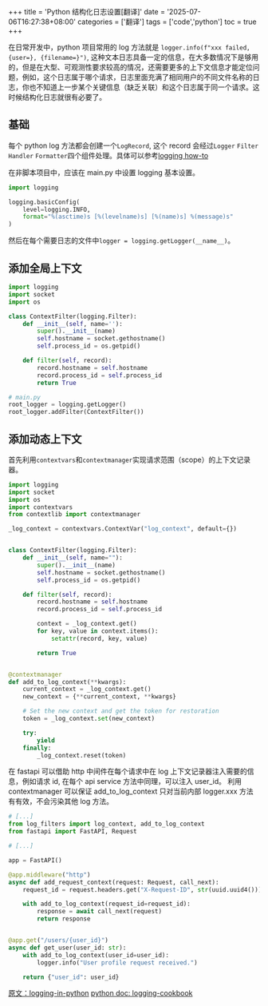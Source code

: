 +++
title = 'Python 结构化日志设置[翻译]'
date = '2025-07-06T16:27:38+08:00'
categories = ['翻译']
tags = ['code','python']
toc = true
+++

在日常开发中，python 项目常用的 log 方法就是 `logger.info(f"xxx failed, {user=}, {filename=}")`, 这种文本日志具备一定的信息，在大多数情况下是够用的，但是在大型、可观测性要求较高的情况，还需要更多的上下文信息才能定位问题，例如，这个日志属于哪个请求，日志里面充满了相同用户的不同文件名称的日志，你也不知道上一步某个关键信息（缺乏关联）和这个日志属于同一个请求。这时候结构化日志就很有必要了。

<!--more-->

## 基础
每个 python log 方法都会创建一个`LogRecord`, 这个 record 会经过`Logger` `Filter` `Handler` `Formatter`四个组件处理。具体可以参考[logging how-to](https://docs.python.org/3/howto/logging.html#logging-howto)

在非脚本项目中，应该在 main.py 中设置 logging 基本设置。 
```py
import logging

logging.basicConfig(
    level=logging.INFO,
    format="%(asctime)s [%(levelname)s] [%(name)s] %(message)s"
)
```
然后在每个需要日志的文件中`logger = logging.getLogger(__name__)`。 

## 添加全局上下文
```python
import logging
import socket
import os

class ContextFilter(logging.Filter):
    def __init__(self, name=''):
        super().__init__(name)
        self.hostname = socket.gethostname()
        self.process_id = os.getpid()

    def filter(self, record):
        record.hostname = self.hostname
        record.process_id = self.process_id
        return True

# main.py
root_logger = logging.getLogger()
root_logger.addFilter(ContextFilter())
```

## 添加动态上下文
首先利用`contextvars`和`contextmanager`实现请求范围（scope）的上下文记录器。
```py
import logging
import socket
import os
import contextvars
from contextlib import contextmanager

_log_context = contextvars.ContextVar("log_context", default={})


class ContextFilter(logging.Filter):
    def __init__(self, name=""):
        super().__init__(name)
        self.hostname = socket.gethostname()
        self.process_id = os.getpid()

    def filter(self, record):
        record.hostname = self.hostname
        record.process_id = self.process_id

        context = _log_context.get()
        for key, value in context.items():
            setattr(record, key, value)

        return True


@contextmanager
def add_to_log_context(**kwargs):
    current_context = _log_context.get()
    new_context = {**current_context, **kwargs}

    # Set the new context and get the token for restoration
    token = _log_context.set(new_context)

    try:
        yield
    finally:
        _log_context.reset(token)
```
在 fastapi 可以借助 http 中间件在每个请求中在 log 上下文记录器注入需要的信息，例如请求 id, 在每个 api service 方法中同理，可以注入 user_id。 
利用 contextmanager 可以保证 add_to_log_context 只对当前内部 logger.xxx 方法有有效，不会污染其他 log 方法。
```py
# [...]
from log_filters import log_context, add_to_log_context
from fastapi import FastAPI, Request

# [...]

app = FastAPI()

@app.middleware("http")
async def add_request_context(request: Request, call_next):
    request_id = request.headers.get("X-Request-ID", str(uuid.uuid4()))

    with add_to_log_context(request_id=request_id):
        response = await call_next(request)
        return response


@app.get("/users/{user_id}")
async def get_user(user_id: str):
    with add_to_log_context(user_id=user_id):
        logger.info("User profile request received.")

    return {"user_id": user_id}
```


[原文：logging-in-python](https://www.dash0.com/guides/logging-in-python)
[python doc: logging-cookbook](https://docs.python.org/3/howto/logging-cookbook.html#logging-cookbook)
